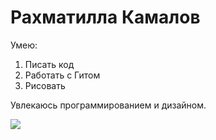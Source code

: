 <h1>Рахматилла Камалов</h1>

Умею:

1. Писать код
2. Работать с Гитом
3. Рисовать

Увлекаюсь программированием и дизайном. 

<img src="img/my.jpg'">

